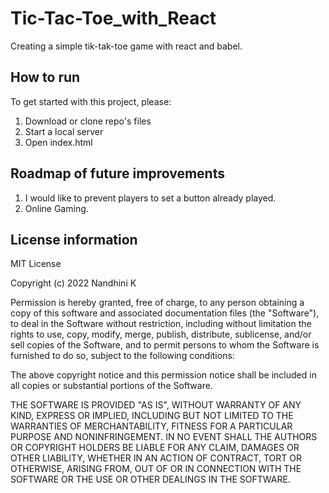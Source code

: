 # Tic-Tac-Toe_with_React

Creating a simple tik-tak-toe game with react and babel.

## How to run

To get started with this project, please:

1. Download or clone repo's files
2. Start a local server
3. Open index.html

## Roadmap of future improvements

1. I would like to prevent players to set a button already played.
2. Online Gaming.

## License information

MIT License

Copyright (c) 2022 Nandhini K

Permission is hereby granted, free of charge, to any person obtaining a copy of this software and associated documentation files (the "Software"), to deal in the Software without restriction, including without limitation the rights to use, copy, modify, merge, publish, distribute, sublicense, and/or sell copies of the Software, and to permit persons to whom the Software is furnished to do so, subject to the following conditions:

The above copyright notice and this permission notice shall be included in all copies or substantial portions of the Software.

THE SOFTWARE IS PROVIDED "AS IS", WITHOUT WARRANTY OF ANY KIND, EXPRESS OR IMPLIED, INCLUDING BUT NOT LIMITED TO THE WARRANTIES OF MERCHANTABILITY, FITNESS FOR A PARTICULAR PURPOSE AND NONINFRINGEMENT. IN NO EVENT SHALL THE AUTHORS OR COPYRIGHT HOLDERS BE LIABLE FOR ANY CLAIM, DAMAGES OR OTHER LIABILITY, WHETHER IN AN ACTION OF CONTRACT, TORT OR OTHERWISE, ARISING FROM, OUT OF OR IN CONNECTION WITH THE SOFTWARE OR THE USE OR OTHER DEALINGS IN THE SOFTWARE.
